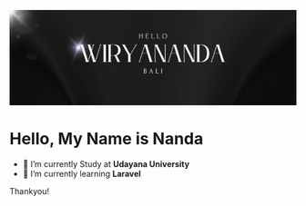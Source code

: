 ![wiryananda](assets/header.png)

# Hello, My Name is Nanda

- 🔭 I’m currently Study at **Udayana University**
- 🌱 I’m currently learning **Laravel**

Thankyou!
